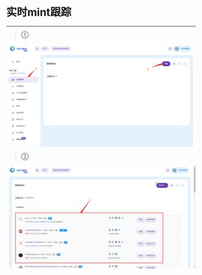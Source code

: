 #  实时mint跟踪
---
> ①

![实时mint跟踪](../images/mintLive1.png)

> ②

![实时mint跟踪](../images/mintLive2.png)

